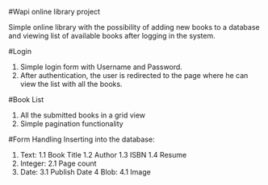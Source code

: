 #Wapi online library project

Simple online library with the possibility of adding new books to a database and viewing list of available books after logging in the system.

#Login
1. Simple login form with Username and Password. 
2. After authentication, the user is redirected to the page where he can view the list with all the books.

#Book List
1. All the submitted books in a grid view
2. Simple pagination functionality

#Form Handling
Inserting into the database:
1. Text:
 1.1 Book Title
 1.2 Author
 1.3 ISBN
 1.4 Resume
2. Integer:
 2.1 Page count
3. Date:
 3.1 Publish Date
4 Blob:
 4.1 Image


